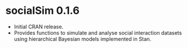 # socialSim 0.1.6

* Initial CRAN release.
* Provides functions to simulate and analyse social interaction datasets using hierarchical Bayesian models implemented in Stan.

